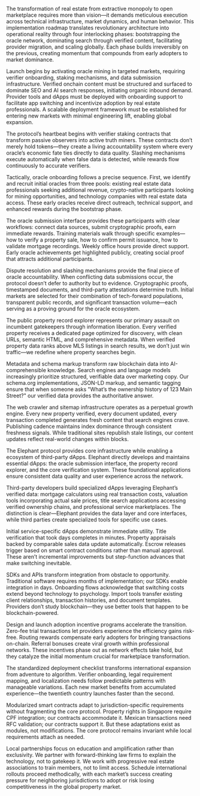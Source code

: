 
The transformation of real estate from extractive monopoly to open marketplace requires more than vision—it demands meticulous execution across technical infrastructure, market dynamics, and human behavior. This implementation roadmap translates revolutionary architecture into operational reality through four interlocking phases: bootstrapping the oracle network, dominating search through verified content, facilitating provider migration, and scaling globally. Each phase builds irreversibly on the previous, creating momentum that compounds from early adopters to market dominance.

Launch begins by activating oracle mining in targeted markets, requiring verifier onboarding, staking mechanisms, and data submission infrastructure. Verified onchain content must be structured and surfaced to dominate SEO and AI search responses, initiating organic inbound demand. Provider tools and dApps must be deployed with onboarding support to facilitate app switching and incentivize adoption by real estate professionals. A scalable deployment framework must be established for entering new markets with minimal engineering lift, enabling global expansion.


The protocol’s heartbeat begins with verifier staking contracts that transform passive observers into active truth miners. These contracts don’t merely hold tokens—they create a living accountability system where every oracle’s economic fate ties directly to data quality. Slashing mechanisms execute automatically when false data is detected, while rewards flow continuously to accurate verifiers.

Tactically, oracle onboarding follows a precise sequence. First, we identify and recruit initial oracles from three pools: existing real estate data professionals seeking additional revenue, crypto-native participants looking for mining opportunities, and technology companies with real estate data access. These early oracles receive direct outreach, technical support, and enhanced rewards during the bootstrap phase.

The oracle submission interface provides these participants with clear workflows: connect data sources, submit cryptographic proofs, earn immediate rewards. Training materials walk through specific examples—how to verify a property sale, how to confirm permit issuance, how to validate mortgage recordings. Weekly office hours provide direct support. Early oracle achievements get highlighted publicly, creating social proof that attracts additional participants.

Dispute resolution and slashing mechanisms provide the final piece of oracle accountability. When conflicting data submissions occur, the protocol doesn’t defer to authority but to evidence. Cryptographic proofs, timestamped documents, and third-party attestations determine truth. Initial markets are selected for their combination of tech-forward populations, transparent public records, and significant transaction volume—each serving as a proving ground for the oracle ecosystem.


The public property record explorer represents our primary assault on incumbent gatekeepers through information liberation. Every verified property receives a dedicated page optimized for discovery, with clean URLs, semantic HTML, and comprehensive metadata. When verified property data ranks above MLS listings in search results, we don’t just win traffic—we redefine where property searches begin.

Metadata and schema markup transform raw blockchain data into AI-comprehensible knowledge. Search engines and language models increasingly prioritize structured, verifiable data over marketing copy. Our schema.org implementations, JSON-LD markup, and semantic tagging ensure that when someone asks "What’s the ownership history of 123 Main Street?" our verified data provides the authoritative answer.

The web crawler and sitemap infrastructure operates as a perpetual growth engine. Every new property verified, every document updated, every transaction completed generates fresh content that search engines crave. Publishing cadence maintains index dominance through consistent freshness signals. While traditional sites republish stale listings, our content updates reflect real-world changes within blocks.


The Elephant protocol provides core infrastructure while enabling a ecosystem of third-party dApps. Elephant directly develops and maintains essential dApps: the oracle submission interface, the property record explorer, and the core verification system. These foundational applications ensure consistent data quality and user experience across the network.

Third-party developers build specialized dApps leveraging Elephant’s verified data: mortgage calculators using real transaction costs, valuation tools incorporating actual sale prices, title search applications accessing verified ownership chains, and professional service marketplaces. The distinction is clear—Elephant provides the data layer and core interfaces, while third parties create specialized tools for specific use cases.

Initial service-specific dApps demonstrate immediate utility. Title verification that took days completes in minutes. Property appraisals backed by comparable sales data update automatically. Escrow releases trigger based on smart contract conditions rather than manual approval. These aren’t incremental improvements but step-function advances that make switching inevitable.

SDKs and APIs transform integration from obstacle to opportunity. Traditional software requires months of implementation; our SDKs enable integration in days. Onboarding flows acknowledge that switching costs extend beyond technology to psychology. Import tools transfer existing client relationships, transaction histories, and document templates. Providers don’t study blockchain—they use better tools that happen to be blockchain-powered.

Design and launch adoption incentive programs accelerate the transition. Zero-fee trial transactions let providers experience the efficiency gains risk-free. Routing rewards compensate early adopters for bringing transactions on-chain. Referral bonuses create viral growth within professional networks. These incentives phase out as network effects take hold, but they catalyze the initial momentum crucial for marketplace transformation.


The standardized deployment checklist transforms international expansion from adventure to algorithm. Verifier onboarding, legal requirement mapping, and localization needs follow predictable patterns with manageable variations. Each new market benefits from accumulated experience—the twentieth country launches faster than the second.

Modularized smart contracts adapt to jurisdiction-specific requirements without fragmenting the core protocol. Property rights in Singapore require CPF integration; our contracts accommodate it. Mexican transactions need RFC validation; our contracts support it. But these adaptations exist as modules, not modifications. The core protocol remains invariant while local requirements attach as needed.

Local partnerships focus on education and amplification rather than exclusivity. We partner with forward-thinking law firms to explain the technology, not to gatekeep it. We work with progressive real estate associations to train members, not to limit access. Schedule international rollouts proceed methodically, with each market’s success creating pressure for neighboring jurisdictions to adopt or risk losing competitiveness in the global property market.
